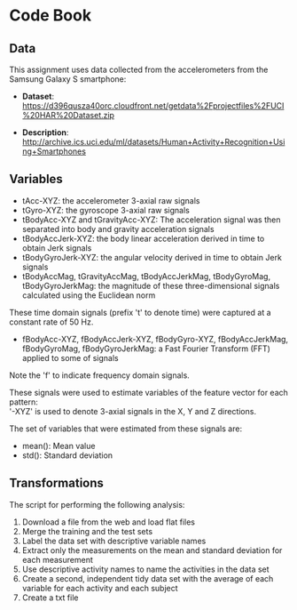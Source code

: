 # Code Book

## Data
This assignment uses data collected from the accelerometers from the Samsung Galaxy S smartphone:

* <b>Dataset</b>: https://d396qusza40orc.cloudfront.net/getdata%2Fprojectfiles%2FUCI%20HAR%20Dataset.zip

* <b>Description</b>: http://archive.ics.uci.edu/ml/datasets/Human+Activity+Recognition+Using+Smartphones

## Variables
* tAcc-XYZ: the accelerometer 3-axial raw signals
* tGyro-XYZ: the gyroscope 3-axial raw signals
* tBodyAcc-XYZ and tGravityAcc-XYZ: The acceleration signal was then separated into body and gravity acceleration signals
* tBodyAccJerk-XYZ: the body linear acceleration derived in time to obtain Jerk signals
* tBodyGyroJerk-XYZ: the angular velocity derived in time to obtain Jerk signals
* tBodyAccMag, tGravityAccMag, tBodyAccJerkMag, tBodyGyroMag, tBodyGyroJerkMag: the magnitude of these three-dimensional signals calculated using the Euclidean norm

These time domain signals (prefix 't' to denote time) were captured at a constant rate of 50 Hz.

* fBodyAcc-XYZ, fBodyAccJerk-XYZ, fBodyGyro-XYZ, fBodyAccJerkMag, fBodyGyroMag, fBodyGyroJerkMag: a Fast Fourier Transform (FFT) applied to some of signals

Note the 'f' to indicate frequency domain signals.

These signals were used to estimate variables of the feature vector for each pattern:  
'-XYZ' is used to denote 3-axial signals in the X, Y and Z directions.

The set of variables that were estimated from these signals are: 

* mean(): Mean value
* std(): Standard deviation

## Transformations
The script for performing the following analysis:

1. Download a file from the web and load flat files
2. Merge the training and the test sets
3. Label the data set with descriptive variable names
4. Extract only the measurements on the mean and standard deviation for each measurement
5. Use descriptive activity names to name the activities in the data set
6. Create a second, independent tidy data set with the average of each variable for each activity and each subject
7. Create a txt file
